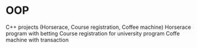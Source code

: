 # OOP
C++ projects (Horserace, Course registration, Coffee machine) 
Horserace program with betting
Course registration for university program
Coffe machine with transaction


